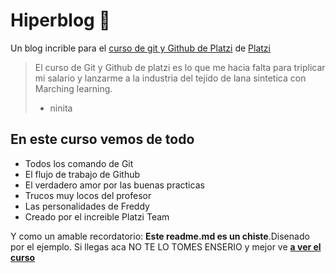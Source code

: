 # Hiperblog 💚
Un blog incrible para el [curso de git y Github de Platzi](https://platzi.com/cursos/git-github/ " curso de git y Github de Platzi") de [Platzi](https://platzi.com/home "Platzi")
>El curso de Git y Github de platzi es lo que me hacia falta para triplicar mi salario y lanzarme a la industria del tejido de lana sintetica con Marching learning.
> - ninita

## En este curso vemos de todo
* Todos los comando de Git
* El flujo de trabajo de Github
* El verdadero amor por las buenas practicas
* Trucos muy locos del profesor 
* Las personalidades de Freddy
* Creado por el increible Platzi Team

Y como un amable recordatorio: **Este readme.md es un chiste**.Disenado por el ejemplo. Si llegas aca NO TE LO TOMES ENSERIO y mejor ve [**a ver el curso**](https://platzi.com/cursos/git-github/ " a ver el curso")
